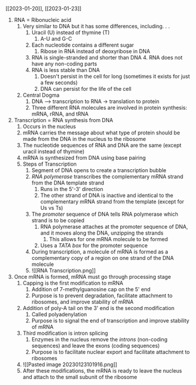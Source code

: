 [[2023-01-20]], [[2023-01-23]]

1. RNA = Ribonucleic acid
	1. Very similar to DNA but it has some differences, including. . .
		1. Uracil (U) instead of thymine (T)
			1. A-U and G-C
		2. Each nucleotide contains a different sugar
			1. Ribose in RNA instead of deoxyribose in DNA
		3. RNA is single-stranded and shorter than DNA
			4. RNA does not have any non-coding parts
		4. RNA is less stable than DNA
			1. Doesn't persist in the cell for long (sometimes it exists for just a few seconds)
			2. DNA can persist for the life of the cell
	2. Central Dogma
		1. DNA --> transcription to RNA -> translation to protein
		2. Three different RNA molecules are involved in protein synthesis: mRNA, rRNA, and tRNA
2. Transcription = RNA synthesis from DNA
	1. Occurs in the nucleus 
	2. mRNA carries the message about what type of protein should be made from the DNA in the nucleus to the ribosome
	3. The nucleotide sequences of RNA and DNA are the same (except uracil instead of thymine)
	4. mRNA is synthesized from DNA using base pairing
	5. Steps of Transcription
		1. Segment of DNA opens to create a transcription bubble
		2. *RNA polymerase* transcribes the complementary mRNA strand from the DNA template strand
			1. Runs in the 5'-3' direction
			2. The other strand of DNA is inactive and identical to the complementary mRNA strand from the template (except for Us vs Ts)
		3. The *promoter* sequence of DNA tells RNA polymerase which strand is to be copied
			1. RNA polymerase attaches at the promoter sequence of DNA, and it moves along the DNA, unzipping the strands 
				1. This allows for one mRNA molecule to be formed
			2. Uses a *TATA box* for the promoter sequence
		4. During transcription, a molecule of mRNA is formed as a complementary copy of a region on one strand of the DNA molecule
		5. ![[RNA Transcription.png]]
3. Once mRNA is formed, mRNA must go through processing stage
	1. Capping is the first modification to mRNA
		1. Addition of 7-methylguanosine cap on the 5' end
		2. Purpose is to prevent degradation, facilitate attachment to ribosomes, and improve stability of mRNA
	2. Addition of poly-A tail on the 3' end is the second modification
		1. Called polyadenylation
		2. Purpose is to signal the end of transcription and improve stability of mRNA
	3. Third modification is intron splicing
		1. Enzymes in the nucleus remove the *introns* (non-coding sequences) and leave the exons (coding sequences)
		2. Purpose is to facilitate nuclear export and facilitate attachment to ribosomes
	4. ![[Pasted image 20230123101916.png]]
	5. After these modifications, the mRNA is ready to leave the nucleus and attach to the small subunit of the ribosome